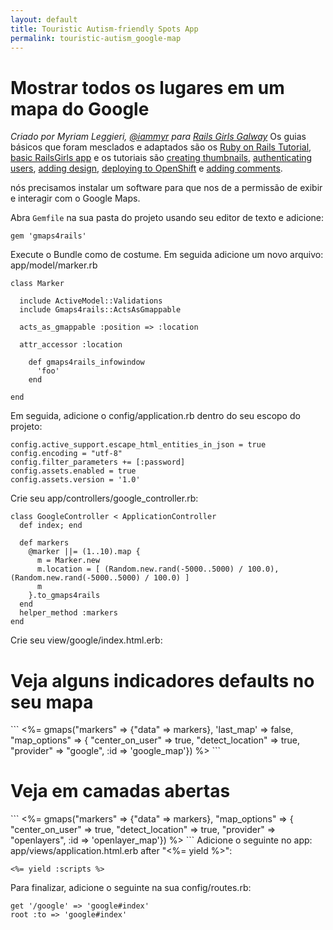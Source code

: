 ```yaml
---
layout: default
title: Touristic Autism-friendly Spots App 
permalink: touristic-autism_google-map
---
```


# Mostrar todos os lugares em um mapa do Google

*Criado por Myriam Leggieri, [@iammyr](https://twitter.com/iammyr)*
*para [Rails Girls Galway](https://github.com/RailsGirlsGalway)*
Os guias básicos que foram mesclados e adaptados são os [Ruby on Rails Tutorial](http://www.railstutorial.org/book), [basic RailsGirls app](http://guides.railsgirls.com/app/) e os tutoriais são [creating thumbnails](http://guides.railsgirls.com/thumbnails), [authenticating users](http://guides.railsgirls.com/devise/), [adding design](http://guides.railsgirls.com/design), [deploying to OpenShift](http://guides.railsgirls.com/openshift/) e [adding comments](http://guides.railsgirls.com/commenting).

nós precisamos instalar um software para que nos de a permissão de exibir e interagir com o Google Maps.

Abra `Gemfile` na sua pasta do projeto usando seu editor de texto e adicione:

```
gem 'gmaps4rails'
```

Execute o Bundle como de costume. Em seguida adicione um novo arquivo: app/model/marker.rb

```
class Marker

  include ActiveModel::Validations
  include Gmaps4rails::ActsAsGmappable

  acts_as_gmappable :position => :location

  attr_accessor :location

    def gmaps4rails_infowindow
      'foo'
    end

end
```


Em seguida, adicione o config/application.rb dentro do seu escopo do projeto:

```
config.active_support.escape_html_entities_in_json = true
config.encoding = "utf-8"
config.filter_parameters += [:password]
config.assets.enabled = true
config.assets.version = '1.0'
```
Crie seu app/controllers/google_controller.rb:

```
class GoogleController < ApplicationController
  def index; end

  def markers
    @marker ||= (1..10).map {
      m = Marker.new
      m.location = [ (Random.new.rand(-5000..5000) / 100.0),(Random.new.rand(-5000..5000) / 100.0) ]
      m
    }.to_gmaps4rails
  end
  helper_method :markers
end
```
Crie seu view/google/index.html.erb:


<h1>Veja alguns indicadores defaults no seu mapa</h1>
<div class="google_map"></div>
```
<%= gmaps("markers" => {"data" => markers},
          'last_map' => false,
          "map_options" =>  {
            "center_on_user" => true,
            "detect_location" => true,
            "provider" => "google", :id => 'google_map'}) %>
```
<h1>Veja em camadas abertas</h1>
<div class="openlayer_map"></div>
  ```
<%= gmaps("markers" => {"data" => markers},
          "map_options" =>  {
  "center_on_user" => true,
  "detect_location" => true,
  "provider" => "openlayers", :id => 'openlayer_map'}) %>
```
Adicione o seguinte no app: app/views/application.html.erb after "<%= yield %>":

```
<%= yield :scripts %>
```

Para finalizar, adicione o seguinte na sua config/routes.rb:

```
get '/google' => 'google#index'
root :to => 'google#index'
```